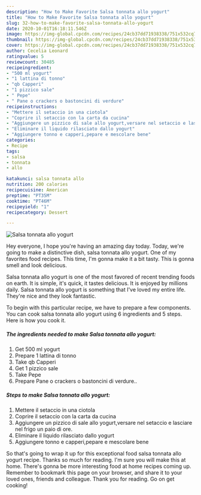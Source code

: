 ```yaml
---
description: "How to Make Favorite Salsa tonnata allo yogurt"
title: "How to Make Favorite Salsa tonnata allo yogurt"
slug: 32-how-to-make-favorite-salsa-tonnata-allo-yogurt
date: 2020-10-01T16:18:11.546Z
image: https://img-global.cpcdn.com/recipes/24cb37dd71938338/751x532cq70/salsa-tonnata-allo-yogurt-recipe-main-photo.jpg
thumbnail: https://img-global.cpcdn.com/recipes/24cb37dd71938338/751x532cq70/salsa-tonnata-allo-yogurt-recipe-main-photo.jpg
cover: https://img-global.cpcdn.com/recipes/24cb37dd71938338/751x532cq70/salsa-tonnata-allo-yogurt-recipe-main-photo.jpg
author: Cecelia Leonard
ratingvalue: 5
reviewcount: 30485
recipeingredient:
- "500 ml yogurt"
- "1 lattina di tonno"
- "qb Capperi"
- "1 pizzico sale"
- " Pepe"
- " Pane o crackers o bastoncini di verdure"
recipeinstructions:
- "Mettere il setaccio in una ciotola"
- "Coprire il setaccio con la carta da cucina"
- "Aggiungere un pizzico di sale allo yogurt,versare nel setaccio e lasciare nel frigo un paio di ore."
- "Eliminare il liquido rilasciato dallo yogurt"
- "Aggiungere tonno e capperi,pepare e mescolare bene"
categories:
- Recipe
tags:
- salsa
- tonnata
- allo

katakunci: salsa tonnata allo 
nutrition: 200 calories
recipecuisine: American
preptime: "PT35M"
cooktime: "PT46M"
recipeyield: "1"
recipecategory: Dessert

---
```



![Salsa tonnata allo yogurt](https://img-global.cpcdn.com/recipes/24cb37dd71938338/751x532cq70/salsa-tonnata-allo-yogurt-recipe-main-photo.jpg)

Hey everyone, I hope you're having an amazing day today. Today, we're going to make a distinctive dish, salsa tonnata allo yogurt. One of my favorites food recipes. This time, I'm gonna make it a bit tasty. This is gonna smell and look delicious.

Salsa tonnata allo yogurt is one of the most favored of recent trending foods on earth. It is simple, it's quick, it tastes delicious. It is enjoyed by millions daily. Salsa tonnata allo yogurt is something that I've loved my entire life. They're nice and they look fantastic.




To begin with this particular recipe, we have to prepare a few components. You can cook salsa tonnata allo yogurt using 6 ingredients and 5 steps. Here is how you cook it.

<!--inarticleads1-->

##### The ingredients needed to make Salsa tonnata allo yogurt:

1. Get 500 ml yogurt
1. Prepare 1 lattina di tonno
1. Take qb Capperi
1. Get 1 pizzico sale
1. Take  Pepe
1. Prepare  Pane o crackers o bastoncini di verdure..




<!--inarticleads2-->

##### Steps to make Salsa tonnata allo yogurt:

1. Mettere il setaccio in una ciotola
1. Coprire il setaccio con la carta da cucina
1. Aggiungere un pizzico di sale allo yogurt,versare nel setaccio e lasciare nel frigo un paio di ore.
1. Eliminare il liquido rilasciato dallo yogurt
1. Aggiungere tonno e capperi,pepare e mescolare bene




So that's going to wrap it up for this exceptional food salsa tonnata allo yogurt recipe. Thanks so much for reading. I'm sure you will make this at home. There's gonna be more interesting food at home recipes coming up. Remember to bookmark this page on your browser, and share it to your loved ones, friends and colleague. Thank you for reading. Go on get cooking!
